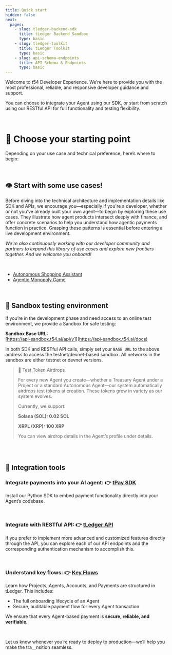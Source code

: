 ```yaml
---
title: Quick start
hidden: false
next:
  pages:
    - slug: tledger-backend-sdk
      title: tLedger Backend Sandbox
      type: basic
    - slug: tledger-toolkit
      title: tLedger Toolkit
      type: basic
    - slug: api-schema-endpoints
      title: API Schema & Endpoints
      type: basic
---
```

Welcome to t54 Developer Experience. We’re here to provide you with the most professional, reliable, and responsive developer guidance and support.

You can choose to integrate your Agent using our SDK, or start from scratch using our RESTful API for full functionality and testing flexibility.

<br />

# 🧭 Choose your starting point

Depending on your use case and technical preference, here’s where to begin:

<br />

## 👁️ Start with some use cases!

Before diving into the technical architecture and implementation details like SDK and APIs, we encourage you—especially if you're a developer, whether or not you've already built your own agent—to begin by exploring these use cases. They illustrate how agent products intersect deeply with finance, and offer concrete scenarios to help you understand how agentic payments function in practice. Grasping these patterns is essential before entering a live development environment.

*We're also continuously working with our developer community and partners to expand this library of use cases and explore new frontiers together. And we welcome you onboard!*

<br />

* [Autonomous Shopping Assistant](/docs/shopping-assistant)
* [Agentic Monopoly Game]()

<br />

## 🔬 Sandbox testing environment

If you’re in the development phase and need access to an online test environment, we provide a Sandbox for safe testing:

**Sandbox Base URL:**\
[https://api-sandbox.t54.ai/api/v1](https://api-sandbox.t54.ai/docs)

In both SDK and RESTful API calls, simply set your `BASE URL` to the above address to access the testnet/devnet-based sandbox. All networks in the sandbox are either testnet or devnet versions.

> 🎁 Test Token Airdrops
>
> For every new Agent you create—whether a Treasury Agent under a Project or a standard Autonomous Agent—our system automatically airdrops test tokens at creation. These tokens grow in variety as our system evolves.
>
> Currently, we support:
>
> **Solana (SOL): 0.02 SOL**
>
> **XRPL (XRP): 100 XRP**
>
> You can view airdrop details in the Agent’s profile under details.

<br />

<br />

## 🧩 Integration tools

### Integrate payments into your AI agent: 👉 [tPay SDK](../docs/tpay-sdk)

Install our Python SDK to embed payment functionality directly into your Agent’s codebase.

<br />

### Integrate with RESTful API: 👉 [tLedger API](../docs/tledger-api)

If you prefer to implement more advanced and customized features directly through the API, you can explore each of our API endpoints and the corresponding authentication mechanism to accomplish this.

<br />

### Understand key flows: 👉 [Key Flows](../docs/key-flows)

Learn how Projects, Agents, Accounts, and Payments are structured in tLedger. This includes:

* The full onboarding lifecycle of an Agent
* Secure, auditable payment flow for every Agent transaction

We ensure that every Agent-based payment is **secure, reliable, and verifiable.**

<br />

Let us know whenever you’re ready to deploy to production—we’ll help you make the tra\_\_nsition seamless.